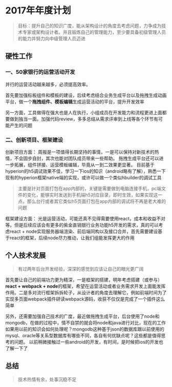 # 2017年年度计划
> 目标：提升自己的知识广度，能从架构设计的角度去考虑问题，力争成为技术专家或架构设计者。并且锻炼自己的管理能力，至少要具备初级管理人员的能力并努力向中级管理人员迈进

## 硬性工作
### 一、50家银行的运营活动开发
并行的运营活动越来越多，必须提高效率。

首先要加强标板组件和模板的建设，后续考虑结合业务生成平台以及拖拽生成动画平台，做一个**拖拽组件、模板编辑**生成运营活动的平台，提升开发效率

另一方面，工具做得在强大也是人在执行，小组成员在开发能力和流程更进上面都要做到独当一面。加强代码review，多多总结从需求评审到上线等各个环节有可能产生的问题

### 二、创新项目、框架建设
创新项目方面：
周报是一项值得长期坚持的事情，一是可以保持对新技术的热情，不会固步自封，其次也能对团队成员带来一些帮助。
拖拽生成平台还可以进一步拓展，组件拼接、运营模板编辑，毕竟从一到二效果更显著。
目前基于hyperion的h5调试效果不佳，学习一下ios的知识（android略有了解），熟悉一下现有的hyperion框架native端的实现，或许可以做一个类似hbuilder的调试工具
> 主要是针对页面打包在app内部的，关键是需要做到电脑连接手机，pc端文件的变化，能够实时发送到手机端h5对应目录，即时生效，如果实现这一点，那么台行或者其它类似h5页面打包在app内部的调试将不再是老大难的问题

框架建设方面：
光是运营活动，可能还真不见得需要使用react，成本和收益不对等。但是后续应该会有更多的紫金直销银行业务功能h5开发的需求，真的可以考虑react + node实现服务器端渲染、前后端同构以及接口合并，首先需要建设基于react的框架，后续node尽力推动，让我们组能发挥更大的作用

## 个人技术发展
> 有过两年后台开发经验，深深的感觉到应该让自己的眼光更广阔

首先要让自己的前端功力更为精深，一是框架的搭建，明年考虑搭建（或参与）**react + webpack + node**的框架，希望在运营活动或者业务需求开发上面能发挥作用。二是多对流行框架拆拆轮子，从设计者的角度去理解它，例如前端时间为了实现多页面webpack插件研读webpack源码，收获不仅仅是完成了一个插件这么简单

另外，还需要加强自己技术的广度，最近做拖拽生成平台，后台使用了node和mongodb，在做的过程中，情不自禁的就会将node和java进行对比，现在的工作如果用以前的知识会如何处理呢？mongodb这种基于json的数据库跟以前使用的mysql、oracle等关系型数据库有哪些不同，各自有何优缺点呢？这些都是值得思考的问题。
以前稍微接触过一些android的开发，有时间，是时候把ios的开发也了解一下了

## 总结
> 技术热情有余，处事沉稳不足








